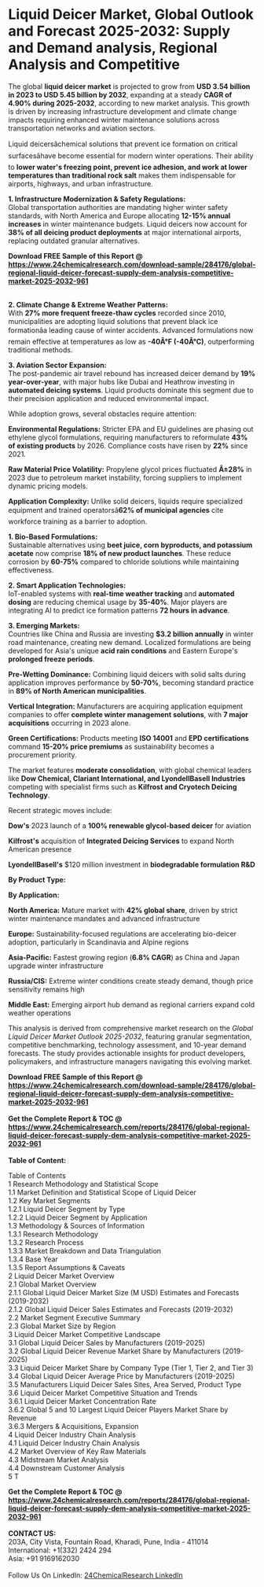 <h1>Liquid Deicer Market, Global Outlook and Forecast 2025-2032: Supply and Demand analysis, Regional Analysis and Competitive</h1><p>The global <strong>liquid deicer market</strong> is projected to grow from <strong>USD 3.54 billion in 2023 to USD 5.45 billion by 2032</strong>, expanding at a steady <strong>CAGR of 4.90% during 2025-2032</strong>, according to new market analysis. This growth is driven by increasing infrastructure development and climate change impacts requiring enhanced winter maintenance solutions across transportation networks and aviation sectors.</p><p>Liquid deicersâchemical solutions that prevent ice formation on critical surfacesâhave become essential for modern winter operations. Their ability to <strong>lower water's freezing point, prevent ice adhesion, and work at lower temperatures than traditional rock salt</strong> makes them indispensable for airports, highways, and urban infrastructure.</p><p><strong>1. Infrastructure Modernization &amp; Safety Regulations:</strong><br>
Global transportation authorities are mandating higher winter safety standards, with North America and Europe allocating <strong>12-15% annual increases</strong> in winter maintenance budgets. Liquid deicers now account for <strong>38% of all deicing product deployments</strong> at major international airports, replacing outdated granular alternatives.</p><div><b>Download FREE Sample of this Report @ 
            <a href="https://www.24chemicalresearch.com/download-sample/284176/global-regional-liquid-deicer-forecast-supply-dem-analysis-competitive-market-2025-2032-961">
            https://www.24chemicalresearch.com/download-sample/284176/global-regional-liquid-deicer-forecast-supply-dem-analysis-competitive-market-2025-2032-961</a></b></div><br><p><strong>2. Climate Change &amp; Extreme Weather Patterns:</strong><br>
With <strong>27% more frequent freeze-thaw cycles</strong> recorded since 2010, municipalities are adopting liquid solutions that prevent black ice formationâa leading cause of winter accidents. Advanced formulations now remain effective at temperatures as low as <strong>-40Â°F (-40Â°C)</strong>, outperforming traditional methods.</p><p><strong>3. Aviation Sector Expansion:</strong><br>
The post-pandemic air travel rebound has increased deicer demand by <strong>19% year-over-year</strong>, with major hubs like Dubai and Heathrow investing in <strong>automated deicing systems</strong>. Liquid products dominate this segment due to their precision application and reduced environmental impact.</p><p>While adoption grows, several obstacles require attention:</p><p><strong>Environmental Regulations:</strong> Stricter EPA and EU guidelines are phasing out ethylene glycol formulations, requiring manufacturers to reformulate <strong>43% of existing products</strong> by 2026. Compliance costs have risen by <strong>22%</strong> since 2021.</p><p><strong>Raw Material Price Volatility:</strong> Propylene glycol prices fluctuated <strong>Â±28%</strong> in 2023 due to petroleum market instability, forcing suppliers to implement dynamic pricing models.</p><p><strong>Application Complexity:</strong> Unlike solid deicers, liquids require specialized equipment and trained operatorsâ<strong>62% of municipal agencies</strong> cite workforce training as a barrier to adoption.</p><p><strong>1. Bio-Based Formulations:</strong><br>
Sustainable alternatives using <strong>beet juice, corn byproducts, and potassium acetate</strong> now comprise <strong>18% of new product launches</strong>. These reduce corrosion by <strong>60-75%</strong> compared to chloride solutions while maintaining effectiveness.</p><p><strong>2. Smart Application Technologies:</strong><br>
IoT-enabled systems with <strong>real-time weather tracking</strong> and <strong>automated dosing</strong> are reducing chemical usage by <strong>35-40%</strong>. Major players are integrating AI to predict ice formation patterns <strong>72 hours in advance</strong>.</p><p><strong>3. Emerging Markets:</strong><br>
Countries like China and Russia are investing <strong>$3.2 billion annually</strong> in winter road maintenance, creating new demand. Localized formulations are being developed for Asia's unique <strong>acid rain conditions</strong> and Eastern Europe's <strong>prolonged freeze periods</strong>.</p><p><strong>Pre-Wetting Dominance:</strong> Combining liquid deicers with solid salts during application improves performance by <strong>50-70%</strong>, becoming standard practice in <strong>89% of North American municipalities</strong>.</p><p><strong>Vertical Integration:</strong> Manufacturers are acquiring application equipment companies to offer <strong>complete winter management solutions</strong>, with <strong>7 major acquisitions</strong> occurring in 2023 alone.</p><p><strong>Green Certifications:</strong> Products meeting <strong>ISO 14001</strong> and <strong>EPD certifications</strong> command <strong>15-20% price premiums</strong> as sustainability becomes a procurement priority.</p><p>The market features <strong>moderate consolidation</strong>, with global chemical leaders like <strong>Dow Chemical, Clariant International, and LyondellBasell Industries</strong> competing with specialist firms such as <strong>Kilfrost and Cryotech Deicing Technology</strong>.</p><p>Recent strategic moves include:</p><p><strong>Dow's</strong> 2023 launch of a <strong>100% renewable glycol-based deicer</strong> for aviation</p><p><strong>Kilfrost's</strong> acquisition of <strong>Integrated Deicing Services</strong> to expand North American presence</p><p><strong>LyondellBasell's</strong> $120 million investment in <strong>biodegradable formulation R&amp;D</strong></p><p><strong>By Product Type:</strong></p><p><strong>By Application:</strong></p><p><strong>North America:</strong> Mature market with <strong>42% global share</strong>, driven by strict winter maintenance mandates and advanced infrastructure</p><p><strong>Europe:</strong> Sustainability-focused regulations are accelerating bio-deicer adoption, particularly in Scandinavia and Alpine regions</p><p><strong>Asia-Pacific:</strong> Fastest growing region (<strong>6.8% CAGR</strong>) as China and Japan upgrade winter infrastructure</p><p><strong>Russia/CIS:</strong> Extreme winter conditions create steady demand, though price sensitivity remains high</p><p><strong>Middle East:</strong> Emerging airport hub demand as regional carriers expand cold weather operations</p><p>This analysis is derived from comprehensive market research on the <em>Global Liquid Deicer Market Outlook 2025-2032</em>, featuring granular segmentation, competitive benchmarking, technology assessment, and 10-year demand forecasts. The study provides actionable insights for product developers, policymakers, and infrastructure managers navigating this evolving market.</p><div><b>Download FREE Sample of this Report @ 
            <a href="https://www.24chemicalresearch.com/download-sample/284176/global-regional-liquid-deicer-forecast-supply-dem-analysis-competitive-market-2025-2032-961">
            https://www.24chemicalresearch.com/download-sample/284176/global-regional-liquid-deicer-forecast-supply-dem-analysis-competitive-market-2025-2032-961</a></b></div><br><div><b>Get the Complete Report & TOC @ 
            <a href="https://www.24chemicalresearch.com/reports/284176/global-regional-liquid-deicer-forecast-supply-dem-analysis-competitive-market-2025-2032-961">
            https://www.24chemicalresearch.com/reports/284176/global-regional-liquid-deicer-forecast-supply-dem-analysis-competitive-market-2025-2032-961</a></b></div><br>
            <b>Table of Content:</b><p>Table of Contents<br />
1 Research Methodology and Statistical Scope<br />
1.1 Market Definition and Statistical Scope of Liquid Deicer<br />
1.2 Key Market Segments<br />
1.2.1 Liquid Deicer Segment by Type<br />
1.2.2 Liquid Deicer Segment by Application<br />
1.3 Methodology & Sources of Information<br />
1.3.1 Research Methodology<br />
1.3.2 Research Process<br />
1.3.3 Market Breakdown and Data Triangulation<br />
1.3.4 Base Year<br />
1.3.5 Report Assumptions & Caveats<br />
2 Liquid Deicer Market Overview<br />
2.1 Global Market Overview<br />
2.1.1 Global Liquid Deicer Market Size (M USD) Estimates and Forecasts (2019-2032)<br />
2.1.2 Global Liquid Deicer Sales Estimates and Forecasts (2019-2032)<br />
2.2 Market Segment Executive Summary<br />
2.3 Global Market Size by Region<br />
3 Liquid Deicer Market Competitive Landscape<br />
3.1 Global Liquid Deicer Sales by Manufacturers (2019-2025)<br />
3.2 Global Liquid Deicer Revenue Market Share by Manufacturers (2019-2025)<br />
3.3 Liquid Deicer Market Share by Company Type (Tier 1, Tier 2, and Tier 3)<br />
3.4 Global Liquid Deicer Average Price by Manufacturers (2019-2025)<br />
3.5 Manufacturers Liquid Deicer Sales Sites, Area Served, Product Type<br />
3.6 Liquid Deicer Market Competitive Situation and Trends<br />
3.6.1 Liquid Deicer Market Concentration Rate<br />
3.6.2 Global 5 and 10 Largest Liquid Deicer Players Market Share by Revenue<br />
3.6.3 Mergers & Acquisitions, Expansion<br />
4 Liquid Deicer Industry Chain Analysis<br />
4.1 Liquid Deicer Industry Chain Analysis<br />
4.2 Market Overview of Key Raw Materials<br />
4.3 Midstream Market Analysis<br />
4.4 Downstream Customer Analysis<br />
5 T</p><div><b>Get the Complete Report & TOC @ 
            <a href="https://www.24chemicalresearch.com/reports/284176/global-regional-liquid-deicer-forecast-supply-dem-analysis-competitive-market-2025-2032-961">
            https://www.24chemicalresearch.com/reports/284176/global-regional-liquid-deicer-forecast-supply-dem-analysis-competitive-market-2025-2032-961</a></b></div><br><b>CONTACT US:</b><br>
            203A, City Vista, Fountain Road, Kharadi, Pune, India - 411014<br>
            International: +1(332) 2424 294<br>
            Asia: +91 9169162030 <br><br>
            Follow Us On LinkedIn: <a href="https://www.linkedin.com/company/24chemicalresearch/">24ChemicalResearch LinkedIn</a>